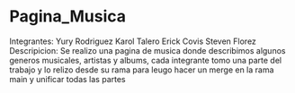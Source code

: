 # Pagina_Musica
Integrantes:
Yury Rodriguez
Karol Talero
Erick Covis
Steven Florez
Descripicion:
Se realizo una pagina de musica donde describimos algunos generos musicales, artistas y albums, cada integrante tomo una parte del trabajo y lo relizo desde su rama para leugo hacer un merge en la rama main y unificar todas las partes 